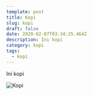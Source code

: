 ```yaml
---
template: post
title: Kopi
slug: kopi
draft: false
date: 2020-02-07T03:34:25.464Z
description: Ini kopi
category: kopi
tags:
  - kopi
---
```

Ini kopi

![Kopi](/media/white-cup-with-black-coffee.jpg "Kopi di meja")
